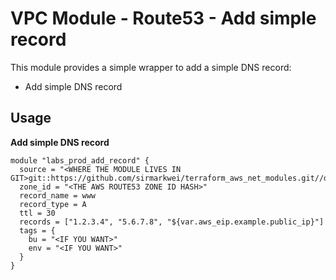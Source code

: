 # VPC Module - Route53 - Add simple record
This module provides a simple wrapper to add a simple DNS record:

* Add simple DNS record

## Usage

**Add simple DNS record**
```
module "labs_prod_add_record" {
  source = "<WHERE THE MODULE LIVES IN GIT>git::https://github.com/sirmarkwei/terraform_aws_net_modules.git//dns/record/simple"
  zone_id = "<THE AWS ROUTE53 ZONE ID HASH>"
  record_name = www
  record_type = A
  ttl = 30
  records = ["1.2.3.4", "5.6.7.8", "${var.aws_eip.example.public_ip}"]
  tags = {
    bu = "<IF YOU WANT>"
    env = "<IF YOU WANT>"
  }
}


```

